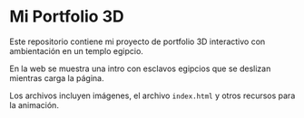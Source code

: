 # Mi Portfolio 3D

Este repositorio contiene mi proyecto de portfolio 3D interactivo con ambientación en un templo egipcio.  

En la web se muestra una intro con esclavos egipcios que se deslizan mientras carga la página.  

Los archivos incluyen imágenes, el archivo `index.html` y otros recursos para la animación.
